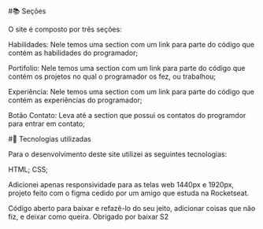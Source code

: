 #📚 Seções

O site é composto por três seções:

Habilidades: Nele temos uma section com um link para parte do código que contém as habilidades do programador;

Portifolio: Nele temos uma section com um link para parte do código que contém os projetos no qual o programador os fez, ou trabalhou;

Experiência: Nele temos uma section com um link para parte do código que contém as experiências do programador;

Botão Contato: Leva até a section que possui os contatos do programdor para entrar em contato;


#💼 Tecnologias utilizadas


Para o desenvolvimento deste site utilizei as seguintes tecnologias:

HTML;
CSS;

Adicionei apenas responsividade para as telas web 1440px e 1920px, projeto feito com o figma cedido por um amigo que estuda na Rocketseat.

Código aberto para baixar e refazê-lo do seu jeito, adicionar coisas que não fiz, e deixar como queira. Obrigado por baixar S2
